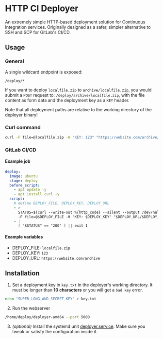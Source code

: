 # HTTP CI Deployer
An extremely simple HTTP-based deployment solution for Continuous Integration services. Originally designed as a safer, simpler alternative to SSH and SCP for GitLab's CI/CD.

## Usage
### General
A single wildcard endpoint is exposed:
```
/deploy/*
```
If you want to deploy `localfile.zip` to `archive/localfile.zip`, you would submit a `POST` request to: `/deploy/archive/localfile.zip`, with the file content as form data and the deployment key as a `KEY` header.

Note that all deployment paths are relative to the working directory of the deployer binary!

### Curl command
```bash
curl -F file=@localfile.zip -H "KEY: 123" "https://website.com/archive/localfile.zip"
```

### GitLab CI/CD
#### Example job
```yml
deploy:
  image: ubuntu
  stage: deploy
  before_script:
    - apt update -y
    - apt install curl -y
  script:
    # define DEPLOY_FILE, DEPLOY_KEY, DEPLOY_URL
    - >
      STATUS=$(curl --write-out %{http_code} --silent --output /dev/null
      -F file=@$DEPLOY_FILE -H "KEY: $DEPLOY_KEY" "$DEPLOY_URL/$DEPLOY_FILE")
    - |
      [ "$STATUS" == "200" ] || exit 1
```
#### Example variables
* DEPLOY_FILE: `localfile.zip`
* DEPLOY_KEY: `123`
* DEPLOY_URL: `https://website.com/archive`

## Installation
1. Set a deployment key in `key.txt` in the deployer's working directory. It must be longer than **10 characters** or you will get a `bad key` error.
```bash
echo "SUPER_LONG_AND_SECRET_KEY" > key.txt
```

2. Run the webserver
```bash
/home/deploy/deployer-amd64 --port 5000
```

3. *(optional)* Install the systemd unit [deployer.service](deployer.service). Make sure you tweak or satisfy the configuration inside it.
